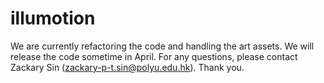 # illumotion

We are currently refactoring the code and handling the art assets. We will release the code sometime in April. For any questions, please contact Zackary Sin (zackary-p-t.sin@polyu.edu.hk). Thank you.